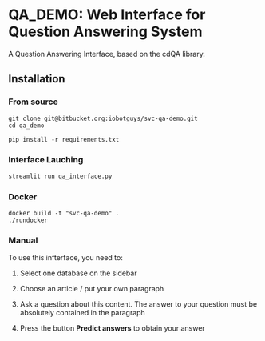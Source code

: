 # QA_DEMO: Web Interface for Question Answering System

A Question Answering Interface, based on the cdQA library.

## Installation

### From source 
```
git clone git@bitbucket.org:iobotguys/svc-qa-demo.git  
cd qa_demo

pip install -r requirements.txt
```

### Interface Lauching

```python
streamlit run qa_interface.py
```

### Docker
```
docker build -t "svc-qa-demo" .
./rundocker
```

### Manual

To use this infterface, you need to:

1. Select one database on the sidebar

2. Choose an article / put your own paragraph

3. Ask a question about this content. The answer to your question must be absolutely contained in the paragraph 

4. Press the button **Predict answers** to obtain your answer
